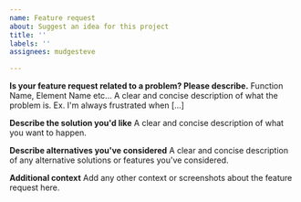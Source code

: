 ```yaml
---
name: Feature request
about: Suggest an idea for this project
title: ''
labels: ''
assignees: mudgesteve

---
```


**Is your feature request related to a problem? Please describe.** Function Name, Element Name etc...
A clear and concise description of what the problem is. Ex. I'm always frustrated when [...]

**Describe the solution you'd like**
A clear and concise description of what you want to happen.

**Describe alternatives you've considered**
A clear and concise description of any alternative solutions or features you've considered.

**Additional context**
Add any other context or screenshots about the feature request here.
